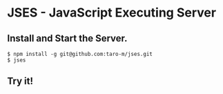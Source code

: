 # JSES - JavaScript Executing Server

## Install and Start the Server.

    $ npm install -g git@github.com:taro-m/jses.git
    $ jses

## Try it!
